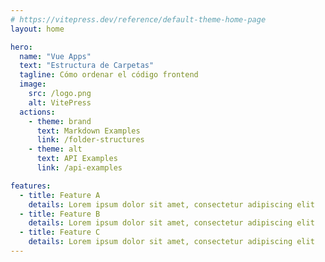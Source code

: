 ```yaml
---
# https://vitepress.dev/reference/default-theme-home-page
layout: home

hero:
  name: "Vue Apps"
  text: "Estructura de Carpetas"
  tagline: Cómo ordenar el código frontend
  image:
    src: /logo.png
    alt: VitePress
  actions:
    - theme: brand
      text: Markdown Examples
      link: /folder-structures
    - theme: alt
      text: API Examples
      link: /api-examples

features:
  - title: Feature A
    details: Lorem ipsum dolor sit amet, consectetur adipiscing elit
  - title: Feature B
    details: Lorem ipsum dolor sit amet, consectetur adipiscing elit
  - title: Feature C
    details: Lorem ipsum dolor sit amet, consectetur adipiscing elit
---
```


